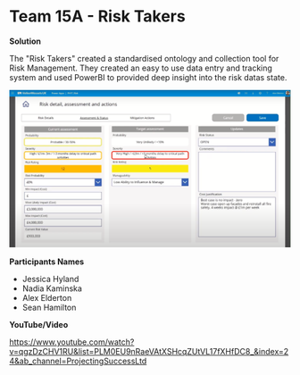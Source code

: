# Team 15A - Risk Takers
**Solution**

The "Risk Takers" created a standardised ontology and collection tool for Risk Management. They created an easy to use data entry and tracking system and used PowerBI to provided deep insight into the risk datas state.

![alt text](https://github.com/Projecting-Success-Solutions-Portal/Hack-17/blob/main/Challenge%2015/Team%2015A%20-%20Risk%20Takers/Team%2015A%20Cover%20Image.PNG?raw=true)

**Participants Names**

- Jessica Hyland
- Nadia Kaminska
- Alex Elderton
- Sean Hamilton

**YouTube/Video**

https://www.youtube.com/watch?v=qgzDzCHV1RU&list=PLM0EU9nRaeVAtXSHcqZUtVL17fXHfDC8_&index=24&ab_channel=ProjectingSuccessLtd
